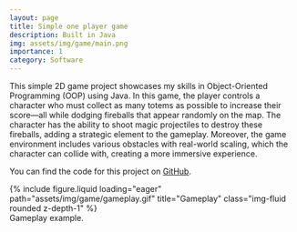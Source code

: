 ```yaml
---
layout: page
title: Simple one player game
description: Built in Java
img: assets/img/game/main.png
importance: 1
category: Software
---
```


This simple 2D game project showcases my skills in Object-Oriented Programming (OOP) using Java. In this game, the player controls a character who must collect as many totems as possible to increase their score—all while dodging fireballs that appear randomly on the map. The character has the ability to shoot magic projectiles to destroy these fireballs, adding a strategic element to the gameplay. Moreover, the game environment includes various obstacles with real-world scaling, which the character can collide with, creating a more immersive experience.

You can find the code for this project on [GitHub](https://github.com/edgomezg/simple-game).

<div class="row">
    <div class="col-sm mt-3 mt-md-0">
        {% include figure.liquid loading="eager" path="assets/img/game/gameplay.gif" title="Gameplay" class="img-fluid rounded z-depth-1" %}
    </div>
</div>
<div class="caption">
    Gameplay example.
</div>